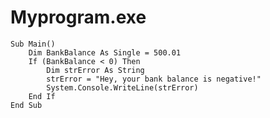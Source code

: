 # Myprogram.exe

    Sub Main()
        Dim BankBalance As Single = 500.01
        If (BankBalance < 0) Then
            Dim strError As String
            strError = "Hey, your bank balance is negative!"
            System.Console.WriteLine(strError)
        End If
    End Sub
